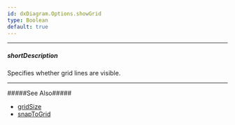 ```yaml
---
id: dxDiagram.Options.showGrid
type: Boolean
default: true
---
```

---
##### shortDescription
Specifies whether grid lines are visible.

---
#####See Also#####
- [gridSize](/Documentation/ApiReference/UI_Widgets/dxDiagram/Configuration/#gridSize)
- [snapToGrid](/Documentation/ApiReference/UI_Widgets/dxDiagram/Configuration/#snapToGrid)
